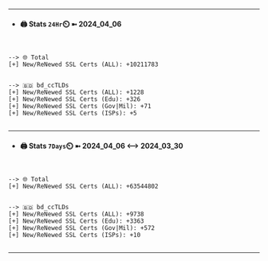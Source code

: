 

---
- #### 🖨️ **Stats** `24Hr`⏲️ ➼ 2024_04_06
```console


--> 🌐 Total
[+] New/ReNewed SSL Certs (ALL): +10211783


--> 🇧🇩 bd_ccTLDs
[+] New/ReNewed SSL Certs (ALL): +1228
[+] New/ReNewed SSL Certs (Edu): +326
[+] New/ReNewed SSL Certs (Gov|Mil): +71
[+] New/ReNewed SSL Certs (ISPs): +5


```

---
- #### 🖨️ **Stats** `7Days`⏲️ ➼ 2024_04_06 <--> 2024_03_30
```console


--> 🌐 Total
[+] New/ReNewed SSL Certs (ALL): +63544802


--> 🇧🇩 bd_ccTLDs
[+] New/ReNewed SSL Certs (ALL): +9738
[+] New/ReNewed SSL Certs (Edu): +3363
[+] New/ReNewed SSL Certs (Gov|Mil): +572
[+] New/ReNewed SSL Certs (ISPs): +10


```

---

